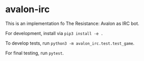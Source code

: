 # avalon-irc

This is an implementation fo The Resistance: Avalon as IRC bot.

For development, install via `pip3 install -e .`

To develop tests, run `python3 -m avalon_irc.test.test_game`.

For final testing, run `pytest`.